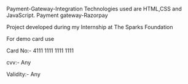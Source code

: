 Payment-Gateway-Integration
Technologies used are HTML,CSS and JavaScript. Payment gateway-Razorpay




Project developed during my Internship at The Sparks Foundation

For demo card use

Card No:- 4111 1111 1111 1111

cvv:- Any

Validity:- Any

